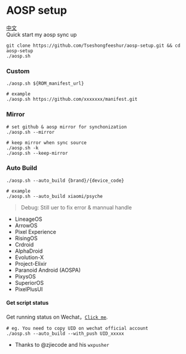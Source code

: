 # AOSP setup
[中文](./README_CN.md)  
Quick start my aosp sync up
```
git clone https://github.com/Tseshongfeeshur/aosp-setup.git && cd aosp-setup
./aosp.sh
```

### Custom
```
./aosp.sh ${ROM_manifest_url}

# example
./aosp.sh https://github.com/xxxxxxx/manifest.git
```
### Mirror
```
# set github & aosp mirror for synchonization
./aosp.sh --mirror

# keep mirror when sync source
./aosp.sh -k
./aosp.sh --keep-mirror
```

### Auto Build
```
./aosp.sh --auto_build {brand}/{device_code}

# example
./aosp.sh --auto_build xiaomi/psyche
```
> Debug: Still uer to fix error & mannual handle

+ LineageOS
+ ArrowOS
+ Pixel Experience
+ RisingOS
+ Crdroid
+ AlphaDroid
+ Evolution-X
+ Project-Elixir
+ Paranoid Android (AOSPA)
+ PixysOS
+ SuperiorOS
+ PixelPlusUI

#### Get script status
Get running status on Wechat，[`Click me`](https://wxpusher.zjiecode.com/wxuser/?type=1&id=83609#/follow).
```
# eg. You need to copy UID on wechat official account
./aosp.sh --auto_build --with_push UID_xxxxx
```
+ Thanks to @zjiecode and his `wxpusher`
